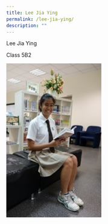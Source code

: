 ```yaml
---
title: Lee Jia Ying
permalink: /lee-jia-ying/
description: ""
---
```

Lee Jia Ying

Class 5B2

<img style="width:50%;height:50%" src="/images/Outstanding%20Clementeens/A1.jpg">